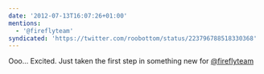 ```yaml
---
date: '2012-07-13T16:07:26+01:00'
mentions:
  - '@fireflyteam'
syndicated: 'https://twitter.com/roobottom/status/223796788518330368'
---
```

Ooo… Excited. Just taken the first step in something new for [@fireflyteam](https://twitter.com/@fireflyteam)

